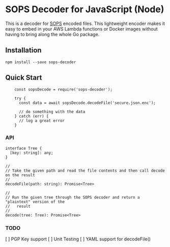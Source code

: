 # SOPS Decoder for JavaScript (Node)

This is a decoder for [SOPS](https://github.com/mozilla/sops) encoded files. This lightweight encoder makes it easy to embed in your AWS Lambda functions or Docker images without having to bring along the whole Go package.

## Installation

    npm install --save sops-decoder

## Quick Start

```
    const sopsDecode = require('sops-decoder');

    try {
      const data = await sopsDecode.decodeFile('secure.json.enc');

      // do something with the data
    } catch (err) {
      // log a great error
    }

```

### API

    interface Tree {
      [key: string]: any;
    }

    //
    // Take the given path and read the file contents and then call decode on the result
    //
    decodeFile(path: string): Promise<Tree>

    //
    // Run the given tree through the SOPS decoder and return a "plaintext" version of the
    //   result
    //
    decode(tree: Tree): Promise<Tree>


### TODO

[ ] PGP Key support
[ ] Unit Testing
[ ] YAML support for decodeFile()
